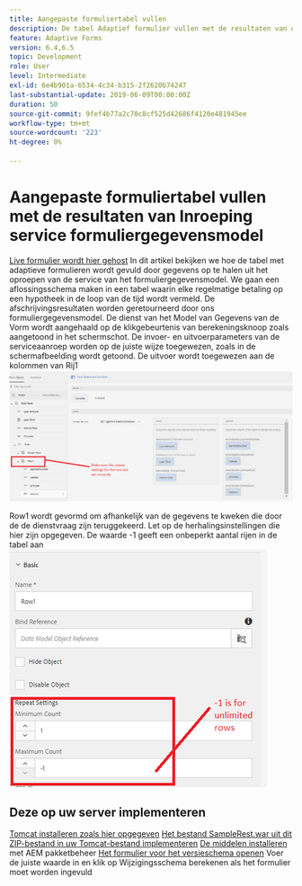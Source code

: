 ```yaml
---
title: Aangepaste formuliertabel vullen
description: De tabel Adaptief formulier vullen met de resultaten van de serviceaanroepen van het formuliergegevensmodel
feature: Adaptive Forms
version: 6.4,6.5
topic: Development
role: User
level: Intermediate
exl-id: 6e4b901a-6534-4c34-b315-2f2620b74247
last-substantial-update: 2019-06-09T00:00:00Z
duration: 50
source-git-commit: 9fef4b77a2c70c8cf525d42686f4120e481945ee
workflow-type: tm+mt
source-wordcount: '223'
ht-degree: 0%

---
```


# Aangepaste formuliertabel vullen met de resultaten van Inroeping service formuliergegevensmodel

[Live formulier wordt hier gehost](https://forms.enablementadobe.com/content/dam/formsanddocuments/amortization/jcr:content?wcmmode=disabled)
In dit artikel bekijken we hoe de tabel met adaptieve formulieren wordt gevuld door gegevens op te halen uit het oproepen van de service van het formuliergegevensmodel. We gaan een aflossingsschema maken in een tabel waarin elke regelmatige betaling op een hypotheek in de loop van de tijd wordt vermeld. De afschrijvingsresultaten worden geretourneerd door ons formuliergegevensmodel. De dienst van het Model van Gegevens van de Vorm wordt aangehaald op de klikgebeurtenis van berekeningsknoop zoals aangetoond in het schermschot. De invoer- en uitvoerparameters van de serviceaanroep worden op de juiste wijze toegewezen, zoals in de schermafbeelding wordt getoond. De uitvoer wordt toegewezen aan de kolommen van Rij1
![clickEvent](assets/amortization.PNG)

Row1 wordt gevormd om afhankelijk van de gegevens te kweken die door de de dienstvraag zijn teruggekeerd. Let op de herhalingsinstellingen die hier zijn opgegeven. De waarde -1 geeft een onbeperkt aantal rijen in de tabel aan
![Rij1](assets/rowconfiguration.PNG)

## Deze op uw server implementeren

[Tomcat installeren zoals hier opgegeven](/help/forms/ic-print-channel-tutorial/set-up-tomcat.md)
[Het bestand SampleRest.war uit dit ZIP-bestand in uw Tomcat-bestand implementeren](assets/sample-rest.zip)
[De middelen installeren](assets/amortizationschedule.zip) met AEM pakketbeheer
[Het formulier voor het versieschema openen](http://localhost:4502/content/dam/formsanddocuments/amortization/jcr:content?wcmmode=disabled)
Voer de juiste waarde in en klik op Wijzigingsschema berekenen als het formulier moet worden ingevuld
